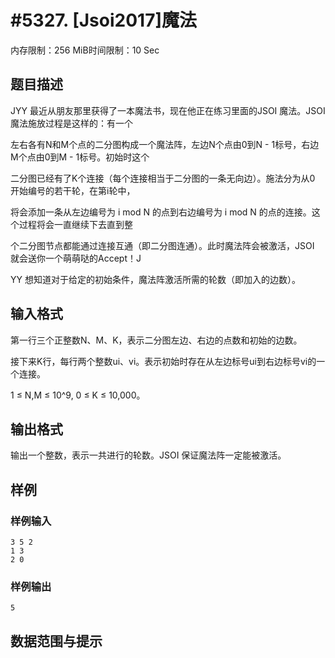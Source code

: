 # #5327. [Jsoi2017]魔法

内存限制：256 MiB时间限制：10 Sec

## 题目描述

JYY 最近从朋友那里获得了一本魔法书，现在他正在练习里面的JSOI 魔法。JSOI 魔法施放过程是这样的：有一个

左右各有N和M个点的二分图构成一个魔法阵，左边N个点由0到N - 1标号，右边M个点由0到M - 1标号。初始时这个

二分图已经有了K个连接（每个连接相当于二分图的一条无向边）。施法分为从0 开始编号的若干轮，在第i轮中，

将会添加一条从左边编号为 i mod N 的点到右边编号为 i mod N 的点的连接。这个过程将会一直继续下去直到整

个二分图节点都能通过连接互通（即二分图连通）。此时魔法阵会被激活，JSOI 就会送你一个萌萌哒的Accept！J

YY 想知道对于给定的初始条件，魔法阵激活所需的轮数（即加入的边数）。

## 输入格式

第一行三个正整数N、M、K，表示二分图左边、右边的点数和初始的边数。

接下来K行，每行两个整数ui、vi。表示初始时存在从左边标号ui到右边标号vi的一个连接。

1 &le; N,M &le; 10^9, 0 &le; K &le; 10,000。

## 输出格式

输出一个整数，表示一共进行的轮数。JSOI 保证魔法阵一定能被激活。

## 样例

### 样例输入

    
    3 5 2
    1 3
    2 0
    

### 样例输出

    
    5
    

## 数据范围与提示
